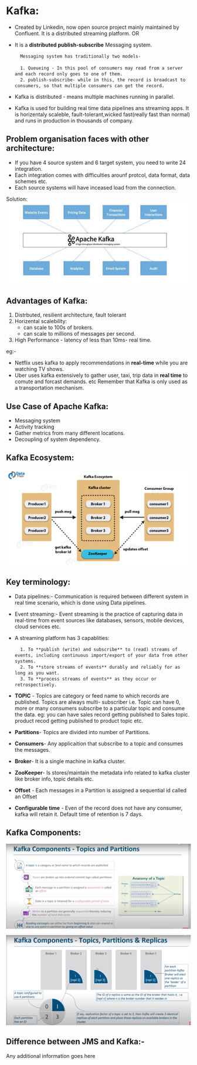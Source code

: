 
# Kafka:
- Created by Linkedin, now open source project mainly maintained by Confluent.
It is a distributed streaming platform.
OR
- It is a **distributed publish-subscribe** Messaging system.

        Messaging system has traditionally two models- 
    
        1. Queueing - In this pool of consumers may read from a server and each record only goes to one of them.
        2. publish-subscribe- while in this, the record is broadcast to consumers, so that multiple consumers can get the record.

- Kafka is distributed - means multiple machines running in parallel.
- Kafka is used for building real time data pipelines ans streaming apps. It is horizentaly scaleble, fault-tolerant,wicked fast(really fast than normal) and runs in production in thousands of company.

## Problem organisation faces with other architecture:
- If you have 4 source system and 6 target system, you need to write 24 integration.
- Each integration comes with difficulties arounf protcol, data format, data schemes etc.
- Each source systems will have inceased load from the connection. 

Solution:
![apache Kafka](https://github.com/Ashu-hub/All-About-MicroServices/blob/master/images/apacheKafka.jpg)

## Advantages of Kafka:
1. Distrbuted, resilient architecture, fault tolerant
2. Horizental scalebility:  
    - can scale to 100s of brokers.
    - can scale to millions of messages per second.
3. High Performance - latency of less than 10ms- real time.

eg:-
- Netflix uses kafka to apply recommendations in **real-time** while you are watching TV shows.
- Uber uses kafka extensively to gather user, taxi, trip data in **real time** to comute and forcast demands. etc
Remember that Kafka is only used as a transportation mechanism.

## Use Case of Apache Kafka:
- Messaging system
- Activity tracking
- Gather metrics from many different locations.
- Decoupling of system dependency.


## Kafka Ecosystem:

![App Screenshot](https://github.com/Ashu-hub/All-About-MicroServices/blob/master/images/Kafka-Architecture.png)


## Key terminology:
- Data pipelines:- Communication is required between different system in real time scenario, which is done using Data pipelines.
- Event streaming:- Event streaming is the practice of capturing data in real-time from event sources like databases, sensors, mobile devices, cloud services etc. 
- A streaming platform has 3 capablities:
        
        1. To **publish (write) and subscribe** to (read) streams of events, including continuous import/export of your data from other systems.
        2. To **store streams of events** durably and reliably for as long as you want.
        3. To **process streams of events** as they occur or retrospectively.
- **TOPIC** - Topics are category or feed name to which records are published. Topics are always multi- subscriber i.e. Topic can have 0, more or many consumers subscribe to a particular topic and consume the data.
    eg: you can have sales record getting published to Sales topic. product recod getting published to product topic etc. 

- **Partitions**- Topics are divided into number of Partitions.

- **Consumers**- Any applicaition that subscribe to a topic and consumes the messages.
- **Broker**- It is a single machine in kafka cluster.
- **ZooKeeper**- Is stores/maintain the metadata info related to kafka cluster like broker info, topic details etc.
- **Offset** - Each messages in a Partition is assigned a sequential id called an Offset
- **Configurable time** - Even of the record does not have any consumer, kafka will retain it. Default time of retention is 7 days.


## Kafka Components:

![Kafka Components](https://github.com/Ashu-hub/All-About-MicroServices/blob/master/images/KafkaComponents.png)

  

![TopicPartitionsReplicas](https://github.com/Ashu-hub/All-About-MicroServices/blob/master/images/TopicPartitionsReplicas.jpg)

  
  
## Difference between JMS and Kafka:-

Any additional information goes here

  